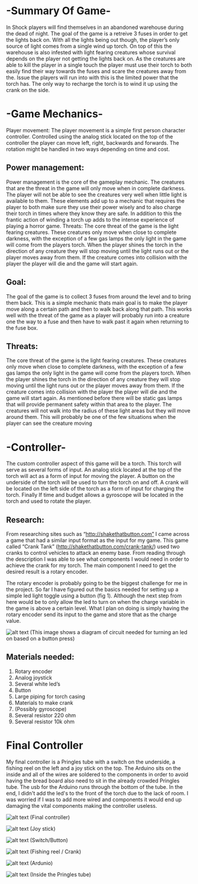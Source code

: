 # -Summary Of Game-
In Shock players will find themselves in an abandoned warehouse during the dead of night. The goal of the game is a retreive 3 fuses in order to get the lights back on. With all the lights being out though, the player’s only source of light comes from a single wind up torch. On top of this the warehouse is also infested with light fearing creatures whose survival depends on the player not getting the lights back on. As the creatures are able to kill the player in a single touch the player must use their torch to both easily find their way towards the fuses and scare the creatures away from the. Issue the players will run into with this is the limited power that the torch has. The only way to recharge the torch is to wind it up using the crank on the side.
# -Game Mechanics-
Player movement:
The player movement is a simple first person character controller. Controlled using the analog stick located on the top of the controller the player can move left, right, backwards and forwards. The rotation might be handled in two ways depending on time and cost.
## Power management:
Power management is the core of the gameplay mechanic. The creatures that are the threat in the game will only move when in complete darkness. The player will not be able to see the creatures very well when little light is available to them. These elements add up to a mechanic that requires the player to both make sure they use their power wisely and to also charge their torch in times where they know they are safe. In addition to this the frantic action of winding a torch up adds to the intense experience of playing a horror game. Threats: The core threat of the game is the light fearing creatures. These creatures only move when close to complete darkness, with the exception of a few gas lamps the only light in the game will come from the players torch. When the player shines the torch in the direction of any creature they will stop moving until the light runs out or the player moves away from them. If the creature comes into collision with the player the player will die and the game will start again.
## Goal:
The goal of the game is to collect 3 fuses from around the level and to bring them back. This is a simple mechanic thats main goal is to make the player move along a certain path and then to walk back along that path. This works well with the threat of the game as a player will probably run into a creature one the way to a fuse and then have to walk past it again when returning to the fuse box.

## Threats:
The core threat of the game is the light fearing creatures. These creatures only move when close to complete darkness, with the exception of a few gas lamps the only light in the game will come from the players torch. When the player shines the torch in the direction of any creature they will stop moving until the light runs out or the player moves away from them.
If the creature comes into collision with the player the player will die and the game will start again. As mentioned before there will be static gas lamps that will provide permanent safety within that area to the player. The creatures will not walk into the radius of these light areas but they will move around them. This will probably be one of the few situations when the player can see the creature moving

# -Controller-
The custom controller aspect of this game will be a torch. This torch will serve as several forms of input. An analog stick located at the top of the torch will act as a form of input for moving the player. A button on the underside of the torch will be used to turn the torch on and off. A crank will be located on the left side of the torch as a form of input for charging the torch. Finally If time and budget allows a gyroscope will be located in the torch and used to rotate the player.

## Research:
From researching sites such as “http://shakethatbutton.com” I came across a game that had a similar input format as the input for my game. This game called “Crank Tank” (http://shakethatbutton.com/crank-tank/) used two cranks to control vehicles to attack an enemy base. From reading through the description I was able to see what components I would need in order to achieve the crank for my torch. The main component I need to get the desired result is a rotary encoder.

The rotary encoder is probably going to be the biggest challenge for me in the project. So far I have figured out the basics needed for setting up a simple led light toggle using a button (fig 1). Although the next step from here would be to only allow the led to turn on when the charge variable in the game is above a certain level.
What I plan on doing is simply having the rotary encoder send its input to the game and store that as the charge value. 

![alt text](https://i.gyazo.com/388951acfa3536296f71337bc98fabe8.png)
(This image shows a diagram of circuit needed for turning an led on based on a button press)

## Materials needed:
1. Rotary encoder
2. Analog joystick
3. Several white led’s
4. Button
5. Large piping for torch casing
6. Materials to make crank
7. (Possibly gyroscope)
8. Several resistor 220 ohm
9. Several resistor 10k ohm

# Final Controller
My final controller is a Pringles tube with a switch on the underside, a fishing reel on the left and a joy stick on the top. The Arduino sits on the inside and all of the wires are soldered to the components in order to avoid having the bread board also need to sit in the already crowded Pringles tube. 
The usb for the Arduino runs through the bottom of the tube. In the end, I didn't add the led's to the front of the torch due to the lack of room. I was worried if I was to add more wired and components it would end up damaging the vital components making the controller useless. 

![alt text](https://i.gyazo.com/864ccf3f08dcbb4bc1dcd67864f262f7.jpg)
(Final controller)

![alt text](https://i.gyazo.com/cfb3a0005b6e3b300bab8c6c27daa1bc.jpg)
(Joy stick)

![alt text](https://i.gyazo.com/bb2b658978eb5b88061d076cea76b813.jpg)
(Switch/Button)

![alt text](https://i.gyazo.com/a85e125c5fb2de6ba1f90919fe84310b.jpg)
(Fishing reel / Crank)

![alt text](https://i.gyazo.com/f759d6547f41eb60aa3c7a3d43d7af55.jpg)
(Ardunio)

![alt text](https://i.gyazo.com/df33f0ca5eda8272d11b5c535c564a68.jpg)
(Inside the Pringles tube)
